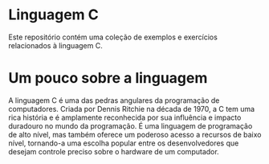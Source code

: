 # Linguagem C
Este repositório contém uma coleção de exemplos e exercícios relacionados à linguagem C.

# Um pouco sobre a linguagem
A linguagem C é uma das pedras angulares da programação de computadores. Criada por Dennis Ritchie na década de 1970, a C tem uma rica história e é amplamente reconhecida por sua influência e impacto duradouro no mundo da programação. É uma linguagem de programação de alto nível, mas também oferece um poderoso acesso a recursos de baixo nível, tornando-a uma escolha popular entre os desenvolvedores que desejam controle preciso sobre o hardware de um computador.
